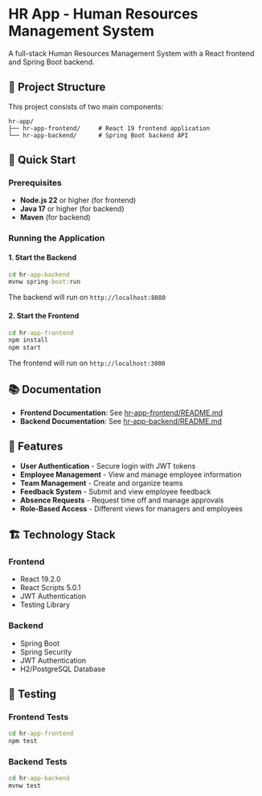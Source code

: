 # HR App - Human Resources Management System

A full-stack Human Resources Management System with a React frontend and Spring Boot backend.

## 📁 Project Structure

This project consists of two main components:

```
hr-app/
├── hr-app-frontend/     # React 19 frontend application
└── hr-app-backend/      # Spring Boot backend API
```

## 🚀 Quick Start

### Prerequisites
- **Node.js 22** or higher (for frontend)
- **Java 17** or higher (for backend)
- **Maven** (for backend)

### Running the Application

#### 1. Start the Backend
```cmd
cd hr-app-backend
mvnw spring-boot:run
```

The backend will run on `http://localhost:8080`

#### 2. Start the Frontend
```cmd
cd hr-app-frontend
npm install
npm start
```

The frontend will run on `http://localhost:3000`

## 📚 Documentation

- **Frontend Documentation**: See [hr-app-frontend/README.md](hr-app-frontend/README.md)
- **Backend Documentation**: See [hr-app-backend/README.md](hr-app-backend/README.md)

## 🎯 Features

- **User Authentication** - Secure login with JWT tokens
- **Employee Management** - View and manage employee information
- **Team Management** - Create and organize teams
- **Feedback System** - Submit and view employee feedback
- **Absence Requests** - Request time off and manage approvals
- **Role-Based Access** - Different views for managers and employees

## 🏗️ Technology Stack

### Frontend
- React 19.2.0
- React Scripts 5.0.1
- JWT Authentication
- Testing Library

### Backend
- Spring Boot
- Spring Security
- JWT Authentication
- H2/PostgreSQL Database

## 🧪 Testing

### Frontend Tests
```cmd
cd hr-app-frontend
npm test
```

### Backend Tests
```cmd
cd hr-app-backend
mvnw test
```